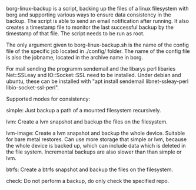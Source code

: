 borg-linux-backup is a script, backing up the files of a linux filesystem with borg and supporting various ways to ensure data consistency in the backup. The script is able to send an email notification after running. It also creates a timestamp file to monitor the last successful backup by the timestamp of that file. The script needs to be run as root.

The only argument given to borg-linux-backup.sh is the name of the config file of the specific job located in ./config/ folder. The name of the config file is also the jobname, located in the archive name in borg.

For mail sending the programm sendemail and the libarys perl libaries Net::SSLeay and IO::Socket::SSL need to be installed. Under debian and ubuntu, these can be installed with "apt install sendemail libnet-ssleay-perl libio-socket-ssl-perl".


Supported modes for consistency:

simple: Just backup a path of a mounted filesystem recursively.

lvm: Create a lvm snapshot and backup the files on the filesystem.

lvm-image: Create a lvm snapshot and backup the whole device. Suitable for bare metal restores. Can use more storage that simple or lvm, because the whole device is backed up, which can include data which is deleted in the file system. Incremental backups are also slower than than simple or lvm.

btrfs: Create a btrfs snapshot and backup the files on the filesystem.

check: Do not perform a backup, do only check the specified repo.
